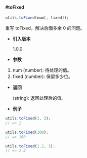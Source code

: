 #### #toFixed

```javascript
utils.toFixed(num[, fixed]);
```

重写 toFixed，解决后面多余 0 的问题。

- **引入版本**

    1.0.0

- **参数**

1. num (number): 待处理的值。
2. fixed (number): 保留多少位。

- **返回**

    (string): 返回处理后的值。

- **例子**

```javascript
utils.toFixed(1, 3);
// => 1

utils.toFixed(100);
// => 100

utils.toFixed(1.2, 3);
// => 1.2
```
